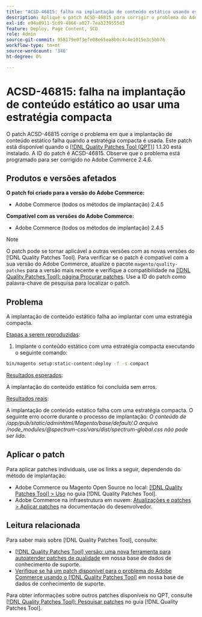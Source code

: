 ```yaml
---
title: "ACSD-46815: falha na implantação de conteúdo estático usando estratégia compacta"
description: Aplique o patch ACSD-46815 para corrigir o problema do Adobe Commerce em que a implantação de conteúdo estático falha ao usar uma estratégia compacta.
exl-id: e94a0911-5cd9-4866-a027-7ea3239555d3
feature: Deploy, Page Content, SCD
role: Admin
source-git-commit: 958179e0f3efe08e65ea8b0c4c4e1015e3c5bb76
workflow-type: tm+mt
source-wordcount: '346'
ht-degree: 0%

---
```


# ACSD-46815: falha na implantação de conteúdo estático ao usar uma estratégia compacta

O patch ACSD-46815 corrige o problema em que a implantação de conteúdo estático falha quando a estratégia compacta é usada. Este patch está disponível quando o [[!DNL Quality Patches Tool (QPT)]](https://support.magento.com/hc/en-us/articles/360047139492) 1.1.20 está instalado. A ID do patch é ACSD-46815. Observe que o problema está programado para ser corrigido no Adobe Commerce 2.4.6.

## Produtos e versões afetados

**O patch foi criado para a versão do Adobe Commerce:**

* Adobe Commerce (todos os métodos de implantação) 2.4.5

**Compatível com as versões do Adobe Commerce:**

* Adobe Commerce (todos os métodos de implantação) 2.4.5

>[!NOTE]
>
>O patch pode se tornar aplicável a outras versões com as novas versões do [!DNL Quality Patches Tool]. Para verificar se o patch é compatível com a sua versão do Adobe Commerce, atualize o pacote `magento/quality-patches` para a versão mais recente e verifique a compatibilidade na [[!DNL Quality Patches Tool]: página Procurar patches](https://experienceleague.adobe.com/tools/commerce-quality-patches/index.html). Use a ID do patch como palavra-chave de pesquisa para localizar o patch.

## Problema

A implantação de conteúdo estático falha ao implantar com uma estratégia compacta.

<u>Etapas a serem reproduzidas</u>:

1. Implante o conteúdo estático com uma estratégia compacta executando o seguinte comando:

```bash
bin/magento setup:static-content:deploy -f -s compact
```

<u>Resultados esperados</u>:

A implantação do conteúdo estático foi concluída sem erros.

<u>Resultados reais</u>:

A implantação de conteúdo estático falha com uma estratégia compacta. O seguinte erro ocorre durante o processo de implantação: *O conteúdo de /app/pub/static/adminhtml/Magento/base/default/.O arquivo /node_modules/@spectrum-css/vars/dist/spectrum-global.css não pode ser lido.*

## Aplicar o patch

Para aplicar patches individuais, use os links a seguir, dependendo do método de implantação:

* Adobe Commerce ou Magento Open Source no local: [[!DNL Quality Patches Tool] > Uso](https://experienceleague.adobe.com/docs/commerce-operations/tools/quality-patches-tool/usage.html) no guia [!DNL Quality Patches Tool].
* Adobe Commerce na infraestrutura em nuvem: [Atualizações e patches > Aplicar patches](https://experienceleague.adobe.com/docs/commerce-cloud-service/user-guide/develop/upgrade/apply-patches.html) na documentação do desenvolvedor.

## Leitura relacionada

Para saber mais sobre [!DNL Quality Patches Tool], consulte:

* [[!DNL Quality Patches Tool] versão: uma nova ferramenta para autoatender patches de qualidade](/help/announcements/adobe-commerce-announcements/magento-quality-patches-released-new-tool-to-self-serve-quality-patches.md) em nossa base de dados de conhecimento de suporte.
* [Verifique se há um patch disponível para o problema do Adobe Commerce usando o [!DNL Quality Patches Tool]](/help/support-tools/patches-available-in-qpt-tool/check-patch-for-magento-issue-with-magento-quality-patches.md) em nossa base de dados de conhecimento de suporte.

Para obter informações sobre outros patches disponíveis no QPT, consulte [[!DNL Quality Patches Tool]: Pesquisar patches](https://experienceleague.adobe.com/tools/commerce-quality-patches/index.html) no guia [!DNL Quality Patches Tool].
